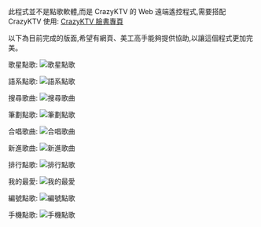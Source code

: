 此程式並不是點歌軟體,而是 CrazyKTV 的 Web 遠端遙控程式,需要搭配 CrazyKTV 使用:
[CrazyKTV 臉書專頁](https://www.facebook.com/NewCrazyKTV)

以下為目前完成的版面,希望有網頁、美工高手能夠提供協助,以讓這個程式更加完美。

歌星點歌:
![歌星點歌](https://raw.githubusercontent.com/wiki/KenLuoTW/CrazyKTV_WebRemote/images/WebRemote01.png)

語系點歌:
![語系點歌](https://raw.githubusercontent.com/wiki/KenLuoTW/CrazyKTV_WebRemote/images/WebRemote02.png)

搜尋歌曲:
![搜尋歌曲](https://raw.githubusercontent.com/wiki/KenLuoTW/CrazyKTV_WebRemote/images/WebRemote03.png)

筆劃點歌:
![筆劃點歌](https://raw.githubusercontent.com/wiki/KenLuoTW/CrazyKTV_WebRemote/images/WebRemote04.png)

合唱歌曲:
![合唱歌曲](https://raw.githubusercontent.com/wiki/KenLuoTW/CrazyKTV_WebRemote/images/WebRemote05.png)

新進歌曲:
![新進歌曲](https://raw.githubusercontent.com/wiki/KenLuoTW/CrazyKTV_WebRemote/images/WebRemote06.png)

排行點歌:
![排行點歌](https://raw.githubusercontent.com/wiki/KenLuoTW/CrazyKTV_WebRemote/images/WebRemote07.png)

我的最愛:
![我的最愛](https://raw.githubusercontent.com/wiki/KenLuoTW/CrazyKTV_WebRemote/images/WebRemote08.png)

編號點歌:
![編號點歌](https://raw.githubusercontent.com/wiki/KenLuoTW/CrazyKTV_WebRemote/images/WebRemote09.png)

手機點歌:
![手機點歌](https://raw.githubusercontent.com/wiki/KenLuoTW/CrazyKTV_WebRemote/images/WebRemote10.png)
